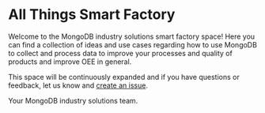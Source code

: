 # All Things Smart Factory

Welcome to the MongoDB industry solutions smart factory space!
Here you can find a collection of ideas and use cases regarding how to use MongoDB to collect and process data to improve your processes and quality of products and improve OEE in general.

This space will be continuously expanded and if you have questions or feedback, let us know and [create an issue](https://github.com/mongodb-industry-solutions/smart-factory/issues).

Your MongoDB industry solutions team.

